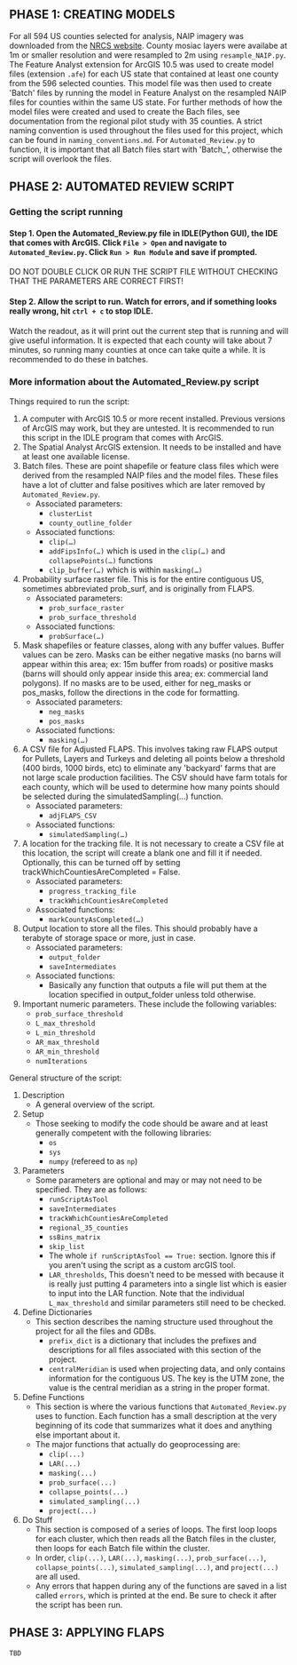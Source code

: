 ## PHASE 1: CREATING MODELS 
For all 594 US counties selected for analysis, NAIP imagery was downloaded from the [NRCS website](https://nrcs.app.box.com/v/naip). County mosiac layers were availabe at 1m or smaller resolution and were resampled to 2m using `resample_NAIP.py`.
The Feature Analyst extension for ArcGIS 10.5 was used to create model files (extension `.afe`) for each US state that contained at least one county from the 596 selected counties. This model file was then used to create 'Batch' files by running the model in Feature Analyst on the resampled NAIP files for counties within the same US state. For further methods of how the model files were created and used to create the Bach files, see documentation from the regional pilot study with 35 counties. 
A strict naming convention is used throughout the files used for this project, which can be found in `naming_conventions.md`. For `Automated_Review.py` to function, it is important that all Batch files start with 'Batch_', otherwise the script will overlook the files.
    
## PHASE 2: AUTOMATED REVIEW SCRIPT
### Getting the script running
#### Step 1. Open the Automated_Review.py file in IDLE(Python GUI), the IDE that comes with ArcGIS. Click `File > Open` and navigate to `Automated_Review.py`. Click `Run > Run Module` and save if prompted.
DO NOT DOUBLE CLICK OR RUN THE SCRIPT FILE WITHOUT CHECKING THAT THE PARAMETERS ARE CORRECT FIRST! 

#### Step 2. Allow the script to run. Watch for errors, and if something looks really wrong, hit `ctrl + c` to stop IDLE.
Watch the readout, as it will print out the current step that is running and will give useful information. It is expected that each county will take about 7 minutes, so running many counties at once can take quite a while.
It is recommended to do these in batches.

### More information about the Automated_Review.py script
Things required to run the script: 
1. A computer with ArcGIS 10.5 or more recent installed. Previous versions of ArcGIS may work, but they are untested. It is recommended to run this script in the IDLE program that comes with ArcGIS. 
2. The Spatial Analyst ArcGIS extension. It needs to be installed and have at least one available license. 
3. Batch files. These are point shapefile or feature class files which were derived from the resampled NAIP files and the model files. These files have a lot of clutter and false positives which are later removed by `Automated_Review.py`.
    * Associated parameters: 
      * `clusterList`
      * `county_outline_folder`
    * Associated functions: 
	  * `clip(…)`
	  * `addFipsInfo(…)` which is used in the `clip(…)` and  `collapsePoints(…)` functions 
	  * `clip_buffer(…)` which is within `masking(…)` 
4. Probability surface raster file. This is for the entire contiguous US, sometimes abbreviated prob_surf, and is originally from FLAPS. 
	* Associated parameters: 
	  * `prob_surface_raster`
	  * `prob_surface_threshold`
    * Associated functions: 
	  * `probSurface(…)`
5. Mask shapefiles or feature classes, along with any buffer values. Buffer values can be zero. Masks can be either negative masks (no barns will appear within this area; ex: 15m buffer from roads) or positive masks (barns will should only appear inside this area; ex: commercial land polygons). If no masks are to be used, either for neg_masks or pos_masks, follow the directions in the code for formatting. 
    * Associated parameters: 
	  * `neg_masks`
	  * `pos_masks`
	* Associated functions: 
	  * `masking(…)` 
6. A CSV file for Adjusted FLAPS. This involves taking raw FLAPS output for Pullets, Layers and Turkeys and deleting all points below a threshold (400 birds, 1000 birds, etc) to eliminate any 'backyard' farms that are not large scale production facilities.  The CSV should have farm totals for each county, which will be used to determine how many points should be selected during the simulatedSampling(…) function. 
	* Associated parameters: 
	  * `adjFLAPS_CSV`
	* Associated functions: 
	  * `simulatedSampling(…)`
7. A location for the tracking file. It is not necessary to create a CSV file at this location, the script will create a blank one and fill it if needed. Optionally, this can be turned off by setting trackWhichCountiesAreCompleted = False.
	* Associated parameters: 
	  * `progress_tracking_file`
	  * `trackWhichCountiesAreCompleted`
	* Associated functions: 
	  * `markCountyAsCompleted(…)`
8. Output location to store all the files. This should probably have a terabyte of storage space or more, just in case. 
	* Associated parameters: 
	  * `output_folder`
	  * `saveIntermediates`
	* Associated functions: 
	  * Basically any function that outputs a file will put them at the location specified in output_folder unless told otherwise. 
9. Important numeric parameters. These include the following variables:  
 	* `prob_surface_threshold`
 	* `L_max_threshold`
 	* `L_min_threshold`
 	* `AR_max_threshold`
 	* `AR_min_threshold`
 	* `numIterations`

General structure of the script:
1. Description 
	* A general overview of the script. 
2. Setup 
	* Those seeking to modify the code should be aware and at least generally competent with the following libraries: 
	  * `os`
	  * `sys` 
	  * `numpy` (refereed to as `np`)
3. Parameters
	* Some parameters are optional and may or may not need to be specified. They are as follows: 
	  * `runScriptAsTool`
	  * `saveIntermediates`
	  * `trackWhichCountiesAreCompleted`
	  * `regional_35_counties`
	  * `ssBins_matrix`
	  * `skip_list`
	  * The whole `if runScriptAsTool == True:` section. Ignore this if you aren't using the script as a custom arcGIS tool. 
	  * `LAR_thresholds`, This doesn't need to be messed with because it is really just putting 4 parameters into a single list which is easier to input into the LAR function. Note that the individual `L_max_threshold` and similar parameters still need to be checked.
4. Define Dictionaries 
	* This section describes the naming structure used throughout the project for all the files and GDBs. 
	  * `prefix_dict` is a dictionary that includes the prefixes and descriptions for all files associated with this section of the project.  
	  * `centralMeridian` is used when projecting data, and only contains information for the contiguous US. The key is the UTM zone, the value is the central meridian as a string in the proper format. 
5. Define Functions
	* This section is where the various functions that `Automated_Review.py` uses to function. Each function has a small description at the very beginning of its code that summarizes what it does and anything else important about it.
	* The major functions that actually do geoprocessing are:
	  * `clip(...)`
	  * `LAR(...)`
	  * `masking(...)`
	  * `prob_surface(...)`
	  * `collapse_points(...)`
	  * `simulated_sampling(...)`
	  * `project(...)`
6. Do Stuff 
	* This section is composed of a series of loops. The first loop loops for each cluster, which then reads all the Batch files in the cluster, then loops for each Batch file within the cluster.
	* In order, `clip(...)`, `LAR(...)`, `masking(...)`, `prob_surface(...)`, `collapse_points(...)`, `simulated_sampling(...)`, and `project(...)` are all used.
	* Any errors that happen during any of the functions are saved in a list called `errors`, which is printed at the end. Be sure to check it after the script has been run.
## PHASE 3: APPLYING FLAPS
    TBD
